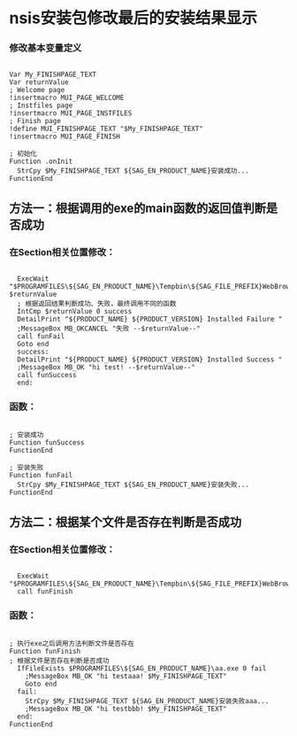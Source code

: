 # nsis安装包修改最后的安装结果显示 

### 修改基本变量定义 
<pre><code>
Var My_FINISHPAGE_TEXT 
Var returnValue 
; Welcome page 
!insertmacro MUI_PAGE_WELCOME 
; Instfiles page 
!insertmacro MUI_PAGE_INSTFILES 
; Finish page 
!define MUI_FINISHPAGE_TEXT "$My_FINISHPAGE_TEXT" 
!insertmacro MUI_PAGE_FINISH 

; 初始化 
Function .onInit 
  StrCpy $My_FINISHPAGE_TEXT ${SAG_EN_PRODUCT_NAME}安装成功... 
FunctionEnd 
</code></pre>

## 方法一：根据调用的exe的main函数的返回值判断是否成功 
### 在Section相关位置修改： 
<pre><code>
  ExecWait "$PROGRAMFILES\${SAG_EN_PRODUCT_NAME}\Tempbin\${SAG_FILE_PREFIX}WebBrowserDemo.exe" $returnValue 
  ; 根据返回结果判断成功、失败，最终调用不同的函数 
  IntCmp $returnValue 0 success 
  DetailPrint "${PRODUCT_NAME} ${PRODUCT_VERSION} Installed Failure " 
  ;MessageBox MB_OKCANCEL "失败 --$returnValue--" 
  call funFail 
  Goto end 
  success: 
  DetailPrint "${PRODUCT_NAME} ${PRODUCT_VERSION} Installed Success " 
  ;MessageBox MB_OK "hi test! --$returnValue--" 
  call funSuccess 
  end: 
</code></pre>
### 函数： 
<pre><code>
; 安装成功 
Function funSuccess 
FunctionEnd 

; 安装失败 
Function funFail 
  StrCpy $My_FINISHPAGE_TEXT ${SAG_EN_PRODUCT_NAME}安装失败... 
FunctionEnd 
</code></pre>

## 方法二：根据某个文件是否存在判断是否成功 
### 在Section相关位置修改： 
<pre><code>
  ExecWait "$PROGRAMFILES\${SAG_EN_PRODUCT_NAME}\Tempbin\${SAG_FILE_PREFIX}WebBrowserDemo.exe" 
  call funFinish 
</code></pre>
### 函数： 
<pre><code>
; 执行exe之后调用方法判断文件是否存在 
Function funFinish 
; 根据文件是否存在判断是否成功 
  IfFileExists $PROGRAMFILES\${SAG_EN_PRODUCT_NAME}\aa.exe 0 fail 
    ;MessageBox MB_OK "hi testaaa! $My_FINISHPAGE_TEXT" 
    Goto end 
  fail: 
    StrCpy $My_FINISHPAGE_TEXT ${SAG_EN_PRODUCT_NAME}安装失败aaa... 
    ;MessageBox MB_OK "hi testbbb! $My_FINISHPAGE_TEXT" 
  end: 
FunctionEnd 
</code></pre>

